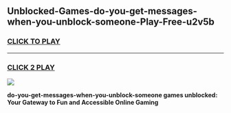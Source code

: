 
## Unblocked-Games-do-you-get-messages-when-you-unblock-someone-Play-Free-u2v5b
<h3>
<a href="https://premium76.site?title=do-you-get-messages-when-you-unblock-someone&ref=12A">CLICK TO PLAY</a></h3>
<hr>

<h3>
<a href="https://premium76.site?title=do-you-get-messages-when-you-unblock-someone&ref=12A">CLICK 2 PLAY</a>
  
</h3>

<a href="https://premium76.site?title=do-you-get-messages-when-you-unblock-someone&ref=12A"><img src="https://clearcache.store/games.png"></a>


**do-you-get-messages-when-you-unblock-someone games unblocked: Your Gateway to Fun and Accessible Online Gaming**
